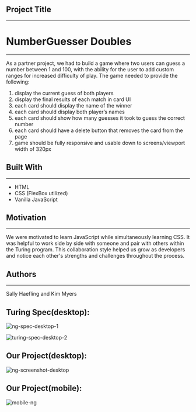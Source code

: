 ## Project Title
---
# NumberGuesser Doubles
---
As a partner project, we had to build a game where two users can guess a number between 1 and 100, with the ability for the user to add custom ranges for increased difficulty of play.
The game needed to provide the following:
1. display the current guess of both players
2. display the final results of each match in card UI
3. each card should display the name of the winner
4. each card should display both player’s names
5. each card should show how many guesses it took to guess the correct number
6. each card should have a delete button that removes the card from the page
7. game should be fully responsive and usable down to screens/viewport width of 320px

## Built With
---
* HTML
* CSS (FlexBox utilized)
* Vanilla JavaScript


## Motivation
---
We were motivated to learn JavaScript while simultaneously learning CSS. It was helpful to work side by side with 
someone and pair with others within the Turing program. This collaboration style helped us grow as developers and notice each other's strengths and challenges 
throughout the process. 

## Authors
---
Sally Haefling and Kim Myers


Turing Spec(desktop):
---

![ng-spec-desktop-1](https://user-images.githubusercontent.com/40863560/49910276-522ee580-fe3f-11e8-81c3-19cf7b7a7851.png)

![turing-spec-desktop-2](https://user-images.githubusercontent.com/40863560/49910321-7a1e4900-fe3f-11e8-94ca-d11011d7c3f9.png)

Our Project(desktop):
---
![ng-screenshot-desktop](https://user-images.githubusercontent.com/40863560/49913339-8956c400-fe4a-11e8-85b8-bfd50e2108c5.png)


Our Project(mobile):
---
![mobile-ng](https://user-images.githubusercontent.com/40863560/49913305-6cba8c00-fe4a-11e8-8505-297999b379ec.png)


